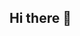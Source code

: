 ## Hi there 👋
<!--
![Anurag's GitHub stats](https://github-readme-stats.vercel.app/api?username=SuYLing)
![Top Langs](https://github-readme-stats.vercel.app/api/top-langs/?username=SuYLing)
![Ashutosh's github activity graph](https://github-readme-activity-graph.vercel.app/graph?username=SuYLing)
![GitHub Streak](https://streak-stats.demolab.com/?user=SuYLing)
![HuiDBK's github activity graph](https://raw.githubusercontent.com/SuYLing/SuYLing/output/github-contribution-grid-snake.svg)
-->


